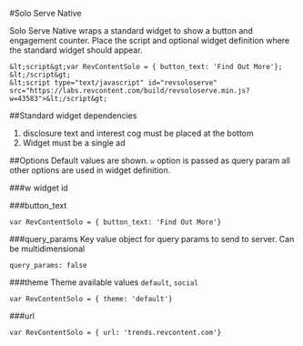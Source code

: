 #Solo Serve Native

Solo Serve Native wraps a standard widget to show a button and engagement counter. Place the script and optional widget definition where the standard widget should appear.

```
&lt;script&gt;var RevContentSolo = { button_text: 'Find Out More'}; &lt;/script&gt;
&lt;script type="text/javascript" id="revsoloserve" src="https://labs.revcontent.com/build/revsoloserve.min.js?w=43583">&lt;/script&gt;
```

##Standard widget dependencies
1. disclosure text and interest cog must be placed at the bottom
2. Widget must be a single ad

##Options
Default values are shown. ```w``` option is passed as query param all other options are used in widget definition.

###w
widget id

###button_text
```
var RevContentSolo = { button_text: 'Find Out More'}
```

###query_params
Key value object for query params to send to server. Can be multidimensional
```
query_params: false
```

###theme
Theme available values ```default```, ```social```
```
var RevContentSolo = { theme: 'default'}
```

###url
```
var RevContentSolo = { url: 'trends.revcontent.com'}
```